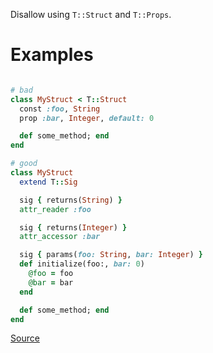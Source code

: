
Disallow using `T::Struct` and `T::Props`.

# Examples

```ruby

# bad
class MyStruct < T::Struct
  const :foo, String
  prop :bar, Integer, default: 0

  def some_method; end
end

# good
class MyStruct
  extend T::Sig

  sig { returns(String) }
  attr_reader :foo

  sig { returns(Integer) }
  attr_accessor :bar

  sig { params(foo: String, bar: Integer) }
  def initialize(foo:, bar: 0)
    @foo = foo
    @bar = bar
  end

  def some_method; end
end
```

[Source](http://www.rubydoc.info/gems/rubocop/RuboCop/Cop/Sorbet/ForbidTStruct)